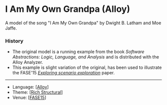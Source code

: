 # I Am My Own Grandpa (Alloy)

A model of the song "I Am My Own Grandpa" by Dwight B. Latham and Moe Jaffe.

### History
* The original model is a running example from the book *Software Abstractions: Logic, Language, and Analysis* and is distributed with the Alloy Analyzer.
* This example is slight variation of the original, has been used to illustrate the FASE'15 *[Exploring scenario exploration](http://nmacedo.github.io/pubs.html#fase15)* paper.

---

* Language: [[Alloy](https://github.com/nmacedo/MSV/wiki/By-Language#alloy)] 
* Theme: [[Rich Structural](https://github.com/nmacedo/MSV/wiki/By-Theme#rich-structural)]
* Venue: [[FASE15](https://github.com/nmacedo/MSV/wiki/By-Venue#FASE15)]
